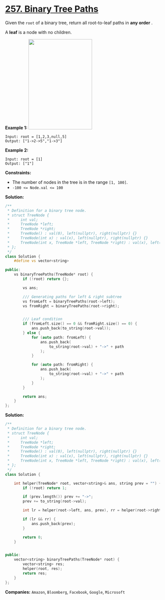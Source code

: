 # [257. Binary Tree Paths](https://leetcode.com/problems/binary-tree-paths/)

Given the `root` of a binary tree, return all root-to-leaf paths in **any order** .

A **leaf**  is a node with no children.

**Example 1:** 
<img alt="" src="https://assets.leetcode.com/uploads/2021/03/12/paths-tree.jpg" style="width: 207px; height: 293px;">

```
Input: root = [1,2,3,null,5]
Output: ["1->2->5","1->3"]
```

**Example 2:** 

```
Input: root = [1]
Output: ["1"]
```

**Constraints:** 

- The number of nodes in the tree is in the range `[1, 100]`.
- `-100 <= Node.val <= 100`

**Solution:**
```CPP
/**
 * Definition for a binary tree node.
 * struct TreeNode {
 *     int val;
 *     TreeNode *left;
 *     TreeNode *right;
 *     TreeNode() : val(0), left(nullptr), right(nullptr) {}
 *     TreeNode(int x) : val(x), left(nullptr), right(nullptr) {}
 *     TreeNode(int x, TreeNode *left, TreeNode *right) : val(x), left(left), right(right) {}
 * };
 */
class Solution {
    #define vs vector<string>

public:
    vs binaryTreePaths(TreeNode* root) {
        if (!root) return {};

        vs ans;

        /// Generating paths for left & right subtree
        vs fromLeft = binaryTreePaths(root->left);
        vs fromRight = binaryTreePaths(root->right);


        /// Leaf condition
        if (fromLeft.size() == 0 && fromRight.size() == 0) {
            ans.push_back(to_string(root->val));
        } else {
            for (auto path: fromLeft) {
                ans.push_back(
                    to_string(root->val) + "->" + path
                );
            }

            for (auto path: fromRight) {
                ans.push_back(
                    to_string(root->val) + "->" + path
                );
            }
        }

        return ans;
    }
};
```

**Solution:**
```CPP
/**
 * Definition for a binary tree node.
 * struct TreeNode {
 *     int val;
 *     TreeNode *left;
 *     TreeNode *right;
 *     TreeNode() : val(0), left(nullptr), right(nullptr) {}
 *     TreeNode(int x) : val(x), left(nullptr), right(nullptr) {}
 *     TreeNode(int x, TreeNode *left, TreeNode *right) : val(x), left(left), right(right) {}
 * };
 */
class Solution {

    int helper(TreeNode* root, vector<string>& ans, string prev = "") {
        if (!root) return 1;

        if (prev.length()) prev += "->";
        prev += to_string(root->val);

        int lr = helper(root->left, ans, prev), rr = helper(root->right, ans, prev);

        if (lr && rr) {
            ans.push_back(prev);
        }

        return 0;
    }


public:
    vector<string> binaryTreePaths(TreeNode* root) {
        vector<string> res;
        helper(root, res);
        return res;
    }
};
```

**Companies:** `Amazon`, `Bloomberg`, `Facebook`, `Google`, `Microsoft`